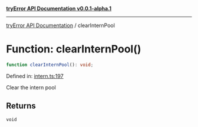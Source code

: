 [**tryError API Documentation v0.0.1-alpha.1**](../index.md)

***

[tryError API Documentation](../index.md) / clearInternPool

# Function: clearInternPool()

```ts
function clearInternPool(): void;
```

Defined in: [intern.ts:197](https://github.com/oconnorjohnson/tryError/blob/e3ae0308069a4fba073f4543d527ad76373db795/src/intern.ts#L197)

Clear the intern pool

## Returns

`void`
